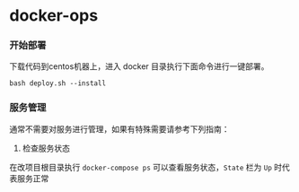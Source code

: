 # docker-ops

### 开始部署

下载代码到centos机器上，进入 docker 目录执行下面命令进行一键部署。

```
bash deploy.sh --install
```

### 服务管理

通常不需要对服务进行管理，如果有特殊需要请参考下列指南：

1. 检查服务状态

在改项目根目录执行 `docker-compose ps` 可以查看服务状态，`State` 栏为 `Up` 时代表服务正常
